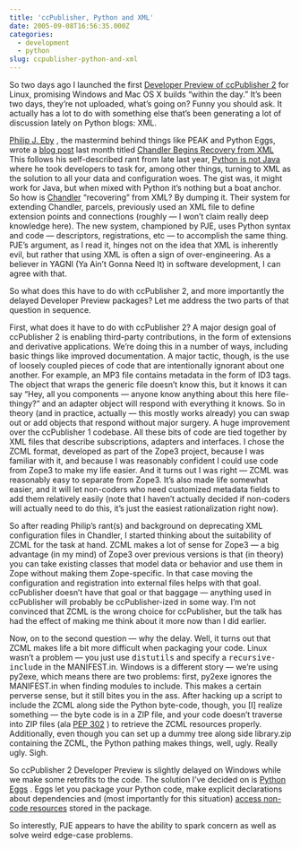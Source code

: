 ```yaml
---
title: 'ccPublisher, Python and XML'
date: 2005-09-08T16:56:35.000Z
categories:
  - development
  - python
slug: ccpublisher-python-and-xml
---
```

So two days ago I launched the first [Developer Preview of ccPublisher 2][1]  for Linux, promising Windows and Mac <span class="caps">OS</span> X builds “within the day.” It’s been two days, they’re not uploaded, what’s going on? Funny you should ask. It actually has a lot to do with something else that’s been generating a lot of discussion lately on Python blogs: <span class="caps">XML</span>.

[Philip J. Eby][2] , the mastermind behind things like <span class="caps">PEAK</span> and Python Eggs, wrote a [blog post][3]  last month titled [Chandler Begins Recovery from <span class="caps">XML</span>][3]  This follows his self-described rant from late last year, [Python is not Java][4]  where he took developers to task for, among other things, turning to <span class="caps">XML</span> as the solution to all your data and configuration woes. The gist was, it might work for Java, but when mixed with Python it’s nothing but a boat anchor. So how is [Chandler][5]  “recovering” from <span class="caps">XML</span>? By dumping it. Their system for extending Chandler, parcels, previously used an <span class="caps">XML</span> file to define extension points and connections (roughly — I won’t claim really deep knowledge here). The new system, championed by <span class="caps">PJE</span>, uses Python syntax and code — descriptors, registrations, etc — to accomplish the same thing. <span class="caps">PJE</span>’s argument, as I read it, hinges not on the idea that <span class="caps">XML</span> is inherently evil, but rather that using <span class="caps">XML</span> is often a sign of over-engineering. As a believer in <span class="caps">YAGNI</span> (Ya Ain’t Gonna Need It) in software development, I can agree with that.

So what does this have to do with ccPublisher 2, and more importantly the delayed Developer Preview packages? Let me address the two parts of that question in sequence.

First, what does it have to do with ccPublisher 2? A major design goal of ccPublisher 2 is enabling third-party contributions, in the form of extensions and derivative applications. We’re doing this in a number of ways, including basic things like improved documentation. A major tactic, though, is the use of loosely coupled pieces of code that are intentionally ignorant about one another. For example, an <span class="caps">MP3</span> file contains metadata in the form of <span class="caps">ID3</span> tags. The object that wraps the generic file doesn’t know this, but it knows it can say “Hey, all you components — anyone know anything about this here file-thingy?” and an adapter object will respond with everything it knows. So in theory (and in practice, actually — this mostly works already) you can swap out or add objects that respond without major surgery. A huge improvement over the ccPublisher 1 codebase. All these bits of code are tied together by <span class="caps">XML</span> files that describe subscriptions, adapters and interfaces. I chose the <span class="caps">ZCML</span> format, developed as part of the Zope3 project, because I was familiar with it, and because I was reasonably confident I could use code from Zope3 to make my life easier. And it turns out I was right — <span class="caps">ZCML</span> was reasonably easy to separate from Zope3. It’s also made life somewhat easier, and it will let non-coders who need customized metadata fields to add them relatively easily (note that I haven’t actually decided if non-coders will actually need to do this, it’s just the easiest rationalization right now).

So after reading Philip’s rant(s) and background on deprecating <span class="caps">XML</span> configuration files in Chandler, I started thinking about the suitability of <span class="caps">ZCML</span> for the task at hand. <span class="caps">ZCML</span> makes a lot of sense for Zope3 — a big advantage (in my mind) of Zope3 over previous versions is that (in theory) you can take existing classes that model data or behavior and use them in Zope without making them Zope-specific. In that case moving the configuration and registration into external files helps with that goal. ccPublisher doesn’t have that goal or that baggage — anything used in ccPublisher will probably be ccPublisher-ized in some way. I’m not convinced that <span class="caps">ZCML</span> is the wrong choice for ccPublisher, but the talk has had the effect of making me think about it more now than I did earlier.

Now, on to the second question — why the delay. Well, it turns out that <span class="caps">ZCML</span> makes life a bit more difficult when packaging your code. Linux wasn’t a problem — you just use <tt class="docutils literal">distutils</tt> and specify a <tt class="docutils literal"><span class="pre">recursive-include</span></tt> in the <span class="caps">MANIFEST</span>.in. Windows is a different story — we’re using py2exe, which means there are two problems: first, py2exe ignores the <span class="caps">MANIFEST</span>.in when finding modules to include. This makes a certain perverse sense, but it still bites you in the ass. After hacking up a script to include the <span class="caps">ZCML</span> along side the Python byte-code, though, you [I] realize something — the byte code is in a <span class="caps">ZIP</span> file, and your code doesn’t traverse into <span class="caps">ZIP</span> files (ala [<span class="caps">PEP</span> 302][6] ) to retrieve the <span class="caps">ZCML</span> resources properly. Additionally, even though you can set up a dummy tree along side library.zip containing the <span class="caps">ZCML</span>, the Python pathing makes things, well, ugly. Really ugly. Sigh.

So ccPublisher 2 Developer Preview is slightly delayed on Windows while we make some retrofits to the code. The solution I’ve decided on is [Python Eggs][7] . Eggs let you package your Python code, make explicit declarations about dependencies and (most importantly for this situation) [access non-code resources][8]  stored in the package.

So interestly, <span class="caps">PJE</span> appears to have the ability to spark concern as well as solve weird edge-case problems.



 [1]: http://creativecommons.org/weblog/entry/5606
 [2]: http://dirtsimple.org/
 [3]: http://dirtsimple.org/2005/08/chandler-begins-recovery-from-xml.html
 [4]: http://dirtsimple.org/2004/12/python-is-not-java.html
 [5]: http://osafoundation.org
 [6]: http://www.python.org/peps/pep-0302.html
 [7]: http://peak.telecommunity.com/DevCenter/PythonEggs
 [8]: http://peak.telecommunity.com/DevCenter/PythonEggs#accessing-package-resources
